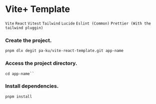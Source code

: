 # Vite+ Template

`Vite` `React` `Vitest` `Tailwind` `Lucide` `Eslint (Common)` `Prettier (With the tailwind pluggin)`

### Create the project.

```
pnpm dlx degit pa-ku/vite-react-template.git app-name
```

### Access the project directory.

```
cd app-name``
```

### Install dependencies.

```
pnpm install
```
